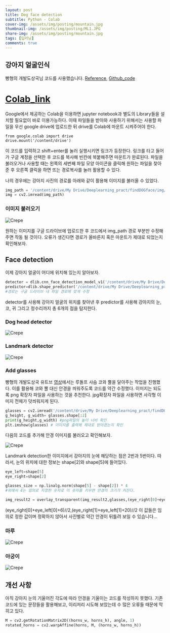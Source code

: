 ```yaml
---
layout: post
title: Dog face detection
subtitle: Python - Colab
cover-img: /assets/img/posting/mountain.jpg
thumbnail-img: /assets/img/posting/ML1.JPG
share-img: /assets/img/posting/mountain.jpg
tags: [딥러닝]
comments: true
---
```


## 강아지 얼굴인식

빵형의 개발도상국님 코드를 사용했습니다. [Reference](https://www.youtube.com/watch?v=yRH5by6IiEE&t=1s), [Github_code](https://github.com/kairess/dog_face_detector)
<br>

# [Colab_link](https://colab.research.google.com/notebooks/intro.ipynb)

Google에서 제공하는 Colab을 이용하면 jupyter notebook과 별도의 Library들을 설치할 필요없이 바로 이용가능하다. 이때 파일들을 받아와 사용하기 위해서는 사용할 파일을 우선 google drive에 업로드한 뒤 drive를 Colab에 마운트 시켜주어야 한다.

```
from google.colab import drive
drive.mount('/content/drive')
```

이 코드를 입력하고 shift+enter를 눌러 실행시키면 링크가 등장한다. 링크를 타고 들어가 구글 계정을 선택한 후 코드를 복사해 빈칸에 복붙해주면 마운트가 완료된다.
파일을 불러오거나 사용할 때는 왼쪽의 세번째 파일 모양 아이콘을 클릭해 원하는 파일을 찾아준 후 오른쪽 클릭을 하면 뜨는 경로복사를 눌러 활용할 수 있다.

나의 경우에는 강아지 사진의 경로를 아래와 같이 활용해 이미지를 불러올 수 있었다.

```python
img_path = '/content/drive/My Drive/Deeplearning_pract/findDOGface/img/31.jpg'
img = cv2.imread(img_path)
```

### 이미지 불러오기

![Crepe](https://i.imgur.com/uP9WzGi.jpg)

원하는 이미지를 구글 드라이브에 업로드한 후 코드에서 img_path 경로 부분만 수정해주면 작동 될 것이다. 오류가 생긴다면 경로가 올바른지 혹은 마운트가 제대로 되었는지 확인해보자.

## Face detection

이제 강아지 얼굴이 어디에 위치해 있는지 알아보자.

```python
detector = dlib.cnn_face_detection_model_v1('/content/drive/My Drive/Deeplearning_pract/findDOGface/dogHeadDetector.dat')
predictor=dlib.shape_predictor('/content/drive/My Drive/Deeplearning_pract/findDOGface/landmarkDetector.dat')
#경로는 구글 드라이브 내 파일 경로에 맞게 수정
```

detector를 사용해 강아지 얼굴의 위치를 찾아낸 후 predictor를 사용해 강아지의 눈,코, 귀 그리고 정수리까지 총 6개의 점을 탐지한다.

### Dog head detector

![Crepe](https://i.imgur.com/ODPJaFI.jpg)

### Landmark detector

![Crepe](https://i.imgur.com/z0BnFwd.jpg)

### Add glasses

빵형의 개발도상국 유트브 [영상](https://www.youtube.com/watch?v=yRH5by6IiEE&t=1s)에서는 루돌프 사슴 코와 뿔을 달아주는 작업을 진행했다. 이를 활용해 코와 뿔 대신 안경을 씌워주도록 코드를 약간 수정했다. 이미지는 되도록 png 확장자 파일을 사용하는 것을 추천한다. jpg확장자 파일을 사용하면 사각형 이미지 전체가 덧씌워지게 된다.

```python
glasses = cv2.imread('/content/drive/My Drive/Deeplearning_pract/findDOGface/img/glasses2.png',  cv2.IMREAD_UNCHANGED)
g_height, g_width= glasses.shape[:2]
print(g_height,g_width) #png파일의 높이 너비 확인
plt.imshow(glasses) # 이미지를 출력해 제대로 받아졌는지 확인
```

다음의 코드를 추가해 안경 이미지를 불러오고 확인해보자.

![Crepe](https://i.imgur.com/xtQdojz.jpg)

Landmark detection한 이미지에서 강아지의 눈에 해당하는 점은 2번과 5번이다.
따라서, 눈의 위치에 대한 정보는 shape[2]와 shape[5]에 들어있다.

```python
eye_left=shape[5]
eye_right=shape[2]

glasses_size = np.linalg.norm(shape[5] - shape[2]) * 4
#위에서 4는 임의로 지정한 숫자로 이 숫자를 키우면 안경의 크기가 커진다.

img_result2 = overlay_transparent(img_result2,glasses,(eye_right[0]+eye_left[0]+6)//2,(eye_right[1]+eye_left[1]+20)//2,overlay_size=(int(glasses_size),int(glasses_size)))
```

(eye_right[0]+eye_left[0]+6)//2,(eye_right[1]+eye_left[1]+20)//2
이 값들은 임의로 정한 값이며 정확하지 않아서 사진별로 약간 안경이 뒤틀려 보일 수 있습니다...

### 마루

![Crepe](https://i.imgur.com/EOlD5Y6.jpg)

### 아궁이

![Crepe](https://i.imgur.com/ljmzskj.jpg)

## 개선 사항

아직 강아지 눈의 기울어진 각도에 따라 안경을 기울이는 코드를 작성하지 못했다.
기존 코드에 있는 문장들을 활용해보고, 이리저리 시도해 보았는데 수 많은 오류들 때문에 막히고 있다.

```python
M = cv2.getRotationMatrix2D((horns_w, horns_h), angle, 1)
rotated_horns = cv2.warpAffine(horns, M, (horns_w, horns_h))

```
